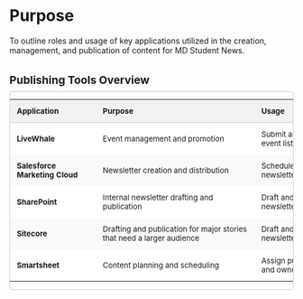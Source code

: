 # Purpose 
To outline roles and usage of key applications utilized in the creation, management, and publication of content for MD Student News.


<section style="margin: 2rem 0;">
  <h3 style="margin-bottom: 0.5rem; font-size: 1.2rem;">Publishing Tools Overview</h3>

  <div style="overflow-x: auto; border: 1px solid #ccc; border-radius: 6px;">
    <table style="width: 100%; border-collapse: collapse; min-width: 600px; font-size: 0.95em;">
      <thead style="background-color: #f2f2f2;">
        <tr>
          <th style="text-align: left; padding: 0.75rem; border-bottom: 1px solid #ccc;">Application</th>
          <th style="text-align: left; padding: 0.75rem; border-bottom: 1px solid #ccc;">Purpose</th>
          <th style="text-align: left; padding: 0.75rem; border-bottom: 1px solid #ccc;">Usage</th>
        </tr>
      </thead>
      <tbody>
        <tr style="background-color: #ffffff;">
          <td style="padding: 0.75rem;"><strong>LiveWhale</strong></td>
          <td style="padding: 0.75rem;">Event management and promotion</td>
          <td style="padding: 0.75rem;">Submit and manage event listings</td>
        </tr>
        <tr style="background-color: #f9f9f9;">
          <td style="padding: 0.75rem;"><strong>Salesforce Marketing Cloud</strong></td>
          <td style="padding: 0.75rem;">Newsletter creation and distribution</td>
          <td style="padding: 0.75rem;">Schedule and send newsletters</td>
        </tr>
        <tr style="background-color: #ffffff;">
          <td style="padding: 0.75rem;"><strong>SharePoint</strong></td>
          <td style="padding: 0.75rem;">Internal newsletter drafting and publication</td>
          <td style="padding: 0.75rem;">Draft and edit newsletter content</td>
        </tr>
        <tr style="background-color: #f9f9f9;">
          <td style="padding: 0.75rem;"><strong>Sitecore</strong></td>
          <td style="padding: 0.75rem;">Drafting and publication for major stories that need a larger audience</td>
          <td style="padding: 0.75rem;">Draft and edit newsletter content</td>
        </tr>
        <tr style="background-color: #ffffff;">
          <td style="padding: 0.75rem;"><strong>Smartsheet</strong></td>
          <td style="padding: 0.75rem;">Content planning and scheduling</td>
          <td style="padding: 0.75rem;">Assign publish dates and owners</td>
        </tr>
      </tbody>
    </table>
  </div>
</section>
